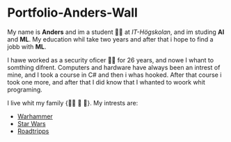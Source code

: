 # Portfolio-Anders-Wall

My name is **Anders** and im a student :man_student: at *IT-Högskolan*, and im studing **AI** and **ML**.
My education whil take two years and after that i hope to find a jobb with **ML**.

I hawe worked as a security oficer :guardsman: for 26 years, and nowe I whant to somthing difrent.
Computers and hardware have always been an intrest of mine, and I took a course in C# and then i whas hooked.
After that course i took one more, and after that I did know that I whanted to woork whit programing.

I live whit my family {:man::woman: :boy: :girl:}.
My intrests are:
- [Warhammer](https://en.wikipedia.org/wiki/Warhammer_40,000)
- [Star Wars](https://sv.wikipedia.org/wiki/Star_Wars)
- [Roadtripps](assets/waynes-world-mike-myers.gif)



